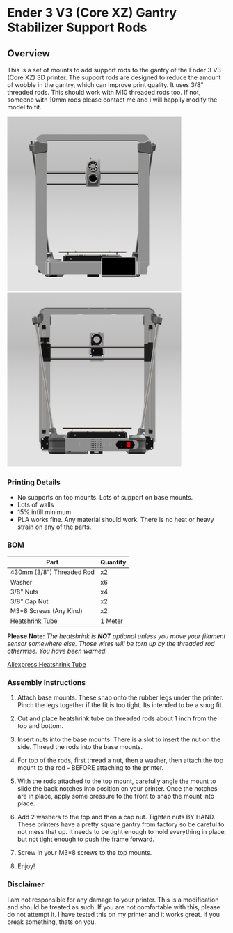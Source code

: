 # Ender 3 V3 (Core XZ) Gantry Stabilizer Support Rods

## Overview

This is a set of mounts to add support rods to the gantry of the Ender 3 V3 (Core XZ) 3D printer. The support rods are designed to reduce the amount of wobble in the gantry, which can improve print quality. It uses 3/8" threaded rods. This should work with M10 threaded rods too. If not, someone with 10mm rods please contact me and i will happily modify the model to fit.

<p>
    <img src="/Images/1.png" alt="Front" style="width:400px; display:inline-block;">
    <img src="/Images/2.png" alt="Back" style="width:400px; display:inline-block;">
</p>


### Printing Details

- No supports on top mounts. Lots of support on base mounts.
- Lots of walls
- 15% infill minimum
- PLA works fine. Any material should work. There is no heat or heavy strain on any of the parts.

### BOM

| Part | Quantity |
| --- | --- |
| 430mm (3/8") Threaded Rod | x2 |
| Washer | x6 |
| 3/8" Nuts | x4 |
| 3/8" Cap Nut | x2 |
| M3*8 Screws (Any Kind) | x2 |
| Heatshrink Tube | 1 Meter |

**Please Note:** *The heatshrink is **NOT** optional unless you move your filament sensor somewhere else. Those wires will be torn up by the threaded rod otherwise. You have been warned.*

[Aliexpress Heatshrink Tube](https://s.click.aliexpress.com/e/_DFPSOzV)

### Assembly Instructions

1. Attach base mounts. These snap onto the rubber legs under the printer. Pinch the legs together if the fit is too tight. Its intended to be a snug fit.

2. Cut and place heatshrink tube on threaded rods about 1 inch from the top and bottom.

3. Insert nuts into the base mounts. There is a slot to insert the nut on the side. Thread the rods into the base mounts.

4. For top of the rods, first thread a nut, then a washer, then attach the top mount to the rod - BEFORE attaching to the printer.

5. With the rods attached to the top mount, carefully angle the mount to slide the back notches into position on your printer. Once the notches are in place, apply some pressure to the front to snap the mount into place.

6. Add 2 washers to the top and then a cap nut. Tighten nuts BY HAND. These printers have a pretty square gantry from factory so be careful to not mess that up. It needs to be tight enough to hold everything in place, but not tight enough to push the frame forward.

7. Screw in your M3*8 screws to the top mounts.

8. Enjoy!

### Disclaimer

I am not responsible for any damage to your printer. This is a modification and should be treated as such. If you are not comfortable with this, please do not attempt it. I have tested this on my printer and it works great. If you break something, thats on you.

